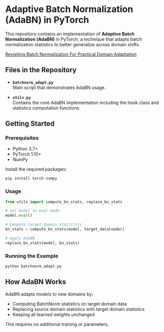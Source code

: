 # Adaptive Batch Normalization (AdaBN) in PyTorch

This repository contains an implementation of **Adaptive Batch Normalization (AdaBN)** in PyTorch, a technique that adapts batch normalization statistics to better generalize across domain shifts.

[Revisiting Batch Normalization For Practical Domain Adaptation](https://arxiv.org/abs/1603.04779)

## Files in the Repository

- **`batchnorm_adapt.py`**  
  Main script that demonstrates AdaBN usage. 

- **`utils.py`**  
  Contains the core AdaBN implementation including the hook class and statistics computation functions.

## Getting Started

### Prerequisites
- Python 3.7+
- PyTorch 1.10+
- NumPy

Install the required packages:
```bash
pip install torch numpy
```

### Usage

```python
from utils import compute_bn_stats, replace_bn_stats

# Set model to eval mode
model.eval()

# Compute target domain statistics
bn_stats = compute_bn_stats(model, target_dataloader)

# Apply AdaBN
replace_bn_stats(model, bn_stats)
```

### Running the Example

```bash
python batchnorm_adapt.py
```

## How AdaBN Works

AdaBN adapts models to new domains by:
- Computing BatchNorm statistics on target domain data
- Replacing source domain statistics with target domain statistics
- Keeping all learned weights unchanged

This requires no additional training or parameters.